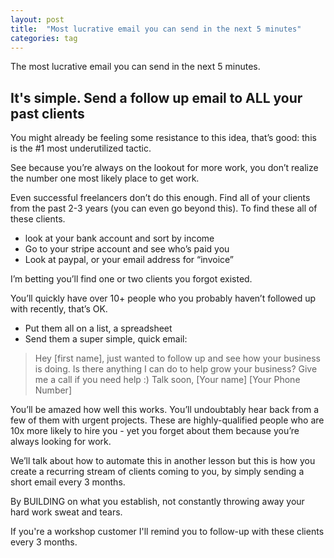 ```yaml
---
layout: post
title:  "Most lucrative email you can send in the next 5 minutes"
categories: tag
---
```


The most lucrative email you can send in the next 5 minutes.

## It's simple. Send a follow up email to ALL your past clients 

You might already be feeling some resistance to this idea, that’s good: this is the #1 most underutilized tactic.

See because you’re always on the lookout for more work, you don’t realize the number one most likely place to get work.

Even successful freelancers don’t do this enough. Find all of your clients from the past 2-3 years (you can even go beyond this). To find these all of these clients. 

- look at your bank account and sort by income
- Go to your stripe account and see who’s paid you
- Look at paypal, or your email address for “invoice”

I’m betting you’ll find one or two clients you forgot existed. 

You’ll quickly have over 10+ people who you probably haven’t followed up with recently, that’s OK. 

- Put them all on a list, a spreadsheet
-  Send them a super simple, quick email:


> Hey [first name], just wanted to follow up and see how your business is doing. Is there anything I can do to help grow your business? Give me a call if you need help :) Talk soon, [Your name] [Your Phone Number]


You’ll be amazed how well this works. You’ll undoubtably hear back from a few of them with urgent projects. These are highly-qualified people who are 10x more likely to hire you - yet you forget about them because you’re always looking for work.

We’ll talk about how to automate this in another lesson but this is how you create a recurring stream of clients coming to you, by simply sending a short email every 3 months.	

By BUILDING on what you establish, not constantly throwing away your hard work sweat and tears.

If you're a workshop customer I'll remind you to follow-up with these clients every 3 months.